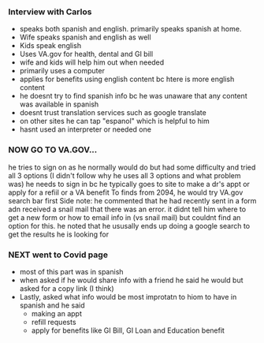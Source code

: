 ### **Interview with Carlos**
- speaks both spanish and english. primarily speaks spanish at home.
- Wife speaks spanish and english as well
- Kids speak english
- Uses VA.gov for health, dental and GI bill
- wife and kids will help him out when needed
- primarily uses a computer
- applies for benefits using english content bc htere is more english content
- he doesnt try to find spanish info bc he was unaware that any content was available in spanish
- doesnt trust translation services such as google translate
- on other sites he can tap "espanol" which is helpful to him
- hasnt used an interpreter or needed one
### **NOW GO TO VA.GOV...**
he tries to sign on as he normally would do but had some difficulty and tried all 3 options (I didn't follow why he uses all 3 options and what problem was)
he needs to sign in bc he typically goes to site to make a dr's appt or apply for a refiil or a VA benefit
To finds from 2094, he would try VA.gov search bar first
Side note: he commented that he had recently sent in a form adn received a snail mail that there was an error. it didnt tell him where to get a new form or how to email info in (vs snail mail) but couldnt find an option for this.
he noted that he ususally ends up doing a google search to get the results he is looking for
### **NEXT went to Covid page**
- most of this part was in spanish
- when asked if he would share info with a friend he said he would but asked for a copy link (I think)
- Lastly, asked what info would be most improtatn to hiom to have in spanish and he said
  - making an appt
  - refill requests
  - apply for benefits like GI Bill, GI Loan and Education benefit
